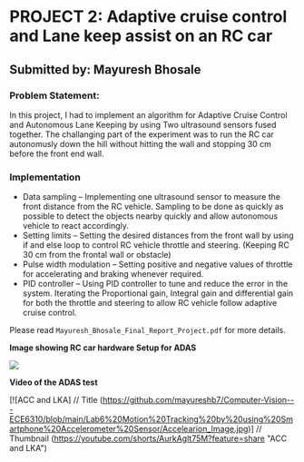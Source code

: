 # PROJECT 2: Adaptive cruise control and Lane keep assist on an RC car
## Submitted by: Mayuresh Bhosale

### Problem Statement:
In this project, I had to implement an algorithm for Adaptive Cruise Control and Autonomous Lane Keeping by using Two ultrasound sensors fused together. The challanging part of the experiment was to run the RC car autonomusly down the hill without hitting the wall and stopping 30 cm before the front end wall.

### Implementation
- Data sampling – Implementing one ultrasound sensor to measure the front distance from the RC vehicle. Sampling to be done as quickly as possible to detect the objects nearby quickly and allow autonomous vehicle to react accordingly.
- Setting limits – Setting the desired distances from the front wall by using if and else loop to control RC vehicle throttle and steering. (Keeping RC 30 cm from the frontal wall or obstacle)
- Pulse width modulation – Setting positive and negative values of throttle for accelerating and braking whenever required.
- PID controller – Using PID controller to tune and reduce the error in the system. Iterating the Proportional gain, Integral gain and differential gain for both the throttle and steering to allow RC vehicle follow adaptive cruise control.

Please read `Mayuresh_Bhosale_Final_Report_Project.pdf` for more details.

**Image showing RC car hardware Setup for ADAS**

![](https://github.com/mayureshb7/Computer-Vision---ECE6310/blob/main/Lab6%20Motion%20Tracking%20by%20using%20Smartphone%20Accelerometer%20Sensor/Accelearion_Image.jpg)

**Video of the ADAS test**

[![ACC and LKA]          // Title
(https://github.com/mayureshb7/Computer-Vision---ECE6310/blob/main/Lab6%20Motion%20Tracking%20by%20using%20Smartphone%20Accelerometer%20Sensor/Accelearion_Image.jpg)] // Thumbnail
(https://youtube.com/shorts/AurkAglt75M?feature=share "ACC and LKA")
